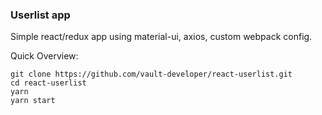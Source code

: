 ### Userlist app

Simple react/redux app using material-ui, axios, custom webpack config.

Quick Overview: <br>
```
git clone https://github.com/vault-developer/react-userlist.git
cd react-userlist
yarn
yarn start
```
